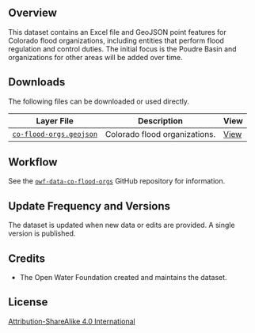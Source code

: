 ## Overview ##

This dataset contains an Excel file and GeoJSON point features for Colorado flood organizations,
including entities that perform flood regulation and control duties.
The initial focus is the Poudre Basin and organizations for other areas will be added over time.

## Downloads ##

The following files can be downloaded or used directly.

| **Layer File** | **Description** | **View** |
| -- | -- | -- |
| [`co-flood-orgs.geojson`](co-flood-orgs.geojson) | Colorado flood organizations. | [View](https://gavinr.github.io/geojson-viewer/?url=https://data.openwaterfoundation.org/state/co/owf/flood-orgs/co-flood-orgs.geojson) |

## Workflow ##

See the [`owf-data-co-flood-orgs`](https://github.com/OpenWaterFoundation/owf-data-co-flood-orgs)
GitHub repository for information.

## Update Frequency and Versions ##

The dataset is updated when new data or edits are provided.
A single version is published.

## Credits ##

* The Open Water Foundation created and maintains the dataset.

## License ##

[Attribution-ShareAlike 4.0 International](https://creativecommons.org/licenses/by-sa/4.0/)
